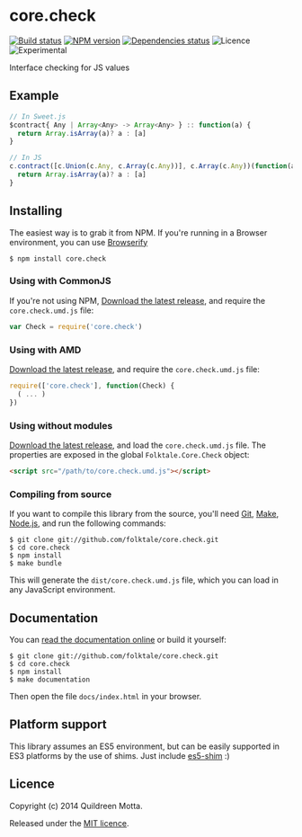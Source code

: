 core.check
==========

[![Build status](https://img.shields.io/travis/folktale/core.check/master.svg?style=flat)](https://travis-ci.org/folktale/core.check)
[![NPM version](https://img.shields.io/npm/v/core.check.svg?style=flat)](https://npmjs.org/package/core.check)
[![Dependencies status](https://img.shields.io/david/folktale/core.check.svg?style=flat)](https://david-dm.org/folktale/core.check)
![Licence](https://img.shields.io/npm/l/core.check.svg?style=flat&label=licence)
![Experimental](https://img.shields.io/badge/stability-experimental-orange.svg?style=flat)


Interface checking for JS values


## Example

```js
// In Sweet.js
$contract{ Any | Array<Any> -> Array<Any> } :: function(a) {
  return Array.isArray(a)? a : [a]
}

// In JS
c.contract([c.Union(c.Any, c.Array(c.Any))], c.Array(c.Any))(function(a) {
  return Array.isArray(a)? a : [a]
}
```


## Installing

The easiest way is to grab it from NPM. If you're running in a Browser
environment, you can use [Browserify][]

    $ npm install core.check


### Using with CommonJS

If you're not using NPM, [Download the latest release][release], and require
the `core.check.umd.js` file:

```js
var Check = require('core.check')
```


### Using with AMD

[Download the latest release][release], and require the `core.check.umd.js`
file:

```js
require(['core.check'], function(Check) {
  ( ... )
})
```


### Using without modules

[Download the latest release][release], and load the `core.check.umd.js`
file. The properties are exposed in the global `Folktale.Core.Check` object:

```html
<script src="/path/to/core.check.umd.js"></script>
```


### Compiling from source

If you want to compile this library from the source, you'll need [Git][],
[Make][], [Node.js][], and run the following commands:

    $ git clone git://github.com/folktale/core.check.git
    $ cd core.check
    $ npm install
    $ make bundle
    
This will generate the `dist/core.check.umd.js` file, which you can load in
any JavaScript environment.

    
## Documentation

You can [read the documentation online][docs] or build it yourself:

    $ git clone git://github.com/folktale/core.check.git
    $ cd core.check
    $ npm install
    $ make documentation

Then open the file `docs/index.html` in your browser.


## Platform support

This library assumes an ES5 environment, but can be easily supported in ES3
platforms by the use of shims. Just include [es5-shim][] :)


## Licence

Copyright (c) 2014 Quildreen Motta.

Released under the [MIT licence](https://github.com/folktale/core.check/blob/master/LICENCE).

<!-- links -->
[Fantasy Land]: https://github.com/fantasyland/fantasy-land
[Browserify]: http://browserify.org/
[Git]: http://git-scm.com/
[Make]: http://www.gnu.org/software/make/
[Node.js]: http://nodejs.org/
[es5-shim]: https://github.com/kriskowal/es5-shim
[docs]: http://folktale.github.io/core.check
<!-- [release: https://github.com/folktale/core.check/releases/download/v$VERSION/core.check-$VERSION.tar.gz] -->
[release]: https://github.com/folktale/core.check/releases/download/v0.0.0/core.check-0.0.0.tar.gz
<!-- [/release] -->
